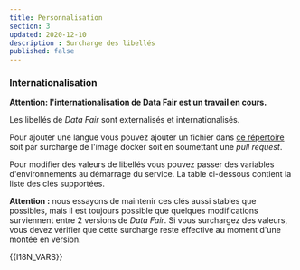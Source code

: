 ```yaml
---
title: Personnalisation
section: 3
updated: 2020-12-10
description : Surcharge des libellés
published: false
---
```


### Internationalisation

**Attention: l'internationalisation de Data Fair est un travail en cours.**

Les libellés de *Data Fair* sont externalisés et internationalisés.

Pour ajouter une langue vous pouvez ajouter un fichier dans [ce répertoire](https://github.com/data-fair/data-fair/tree/master/i18n) soit par surcharge de l'image docker soit en soumettant une *pull request*.

Pour modifier des valeurs de libellés vous pouvez passer des variables d'environnements au démarrage du service. La table ci-dessous contient la liste des clés supportées.

**Attention :** nous essayons de maintenir ces clés aussi stables que possibles, mais il est toujours possible que quelques modifications surviennent entre 2 versions de *Data Fair*. Si vous surchargez des valeurs, vous devez vérifier que cette surcharge reste effective au moment d'une montée en version.

{{I18N_VARS}}
